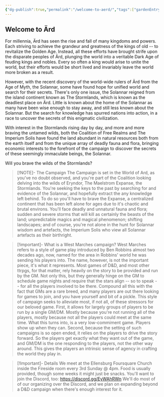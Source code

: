```yaml
---
{"dg-publish":true,"permalink":"/welcome-to-aerd/","tags":["gardenEntry"]}
---
```


## Welcome to Ärd

For millennia, Ärd has seen the rise and fall of many kingdoms and powers. Each striving to achieve the grandeur and greatness of the kings of old -- to revitalize the Golden Age. Instead, all these efforts have brought strife upon the disparate peoples of Ärd, plunging the world into a veritable Dark Age of feuding kings and nobles. Every so often a king would arise to unite the world, but their efforts would be short lived and invariably leave the world more broken as a result. 

However, with the recent discovery of the world-wide rulers of Ärd from the Age of Myth, the Solannar, some have found hope for unified world and search for their secrets. There's only one issue, the Solannar reigned from the island continent known as The Stormlands, which is known as the deadliest place on Ärd. Little is known about the home of the Solannar as many have been wise enough to stay away, and still less known about the Solannar. But the search for knowledge has spurred nations into action, in a race to uncover the secrets of this enigmatic civilization.

With interest in the Stormlands rising day by day, and more and more braving the untamed wilds, both the Coalition of Free Realms and The Imperium Solis have found the land abundant in natural resources both from the earth itself and from the unique array of deadly fauna and flora, bringing economic interests to the forefront of the campaign to discover the secrets of these seemingly immaculate beings, the Solannar. 

Will you brave the wilds of the Stormlands?

> [!NOTE]- The Campaign
> The Campaign is set in the World of Ard, as you've no doubt observed, and you're part of the Coalition looking delving into the wilds of Eryndor, The Maelstrom Expanse, the Stormlands. You're seeking the keys to the past by searching for and evidence of the Solannar, and hopefully extract the any knowledge left behind. 
> To do so you'll have to brave the Expanse, a centralized continent that has been left alone for ages due to it's chaotic and brutal environs. You'll face deadly and unnatural fauna and flora; sudden and severe storms that will kill as certainly the beasts of the land; unpredictable magics and magical phenomenon; shifting landscapes; and of course, you're not alone in the hunt for Solannar wisdom and artefacts, the Imperium Solis who view all Solannar artefacts as their birthright.

> [!important]- What is a West Marches campaign?
> West Marches refers to a style of game play introduced by Ben Robbins almost two decades ago, now, named for the area in Robbins' world he was sending his players into. 
> The name, however, is not the important piece, it's what it represents. Most games of D&D, and most other ttrpgs, for that matter, rely heavily on the story to be provided and run by the GM. Not only this, but they generally hinge on the GM to schedule game nights and require that the stars align -- so to speak -- for all the players involved to be there. Compound all this with the fact that GMs are a rare breed, and many players are out there looking for games to join, and you have yourself and bit of a pickle. 
> This style of campaign seeks to alleviate most, if not all, of these stressors for our beloved game. 
> First, it allows for largely groups of players to be run by a single GM/DM. Mostly because you're not running all of the players, mostly because not all the players could meet at the same time. What this turns into, is a very low-commiment game. Players show up when they can. 
> Second, because the setting of such campaigns is so open ended, it relies on the players to drive the story forward. So the players get exactly what they want out of the game, and GM/DM is the one responding to the players, not the other way around. This gives the players an intrinsic sense of agency in crafting the world they play in.

> [!Important]- Details
> We meet at the Ellensburg Foursquare Church inside the Fireside room every 3rd Sunday @ 4pm. Food is usually provided, though some weeks it might just be snacks.
> You'll want to join the Discord, too: https://discord.gg/EyWAhRWn 
> We'll do most of of our organizing over the Discord, and we plan on expanding beyond a D&D campaign when there's enough interest for it.
